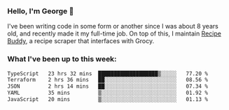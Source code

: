 ### Hello, I'm George 👋

I've been writing code in some form or another since I was about 8 years old, and recently made it my full-time job. On top of this, I maintain [Recipe Buddy](https://github.com/georgegebbett/recipe-buddy), a recipe scraper that interfaces with Grocy.  

<!--
**georgegebbett/georgegebbett** is a ✨ _special_ ✨ repository because its `README.md` (this file) appears on your GitHub profile.

Here are some ideas to get you started:

- 🔭 I’m currently working on ...
- 🌱 I’m currently learning ...
- 👯 I’m looking to collaborate on ...
- 🤔 I’m looking for help with ...
- 💬 Ask me about ...
- 📫 How to reach me: ...
- 😄 Pronouns: ...
- ⚡ Fun fact: ...
-->

### What I've been up to this week:
<!--START_SECTION:waka-->

```txt
TypeScript   23 hrs 32 mins  ███████████████████▒░░░░░   77.20 %
Terraform    2 hrs 36 mins   ██░░░░░░░░░░░░░░░░░░░░░░░   08.56 %
JSON         2 hrs 14 mins   ██░░░░░░░░░░░░░░░░░░░░░░░   07.34 %
YAML         35 mins         ▒░░░░░░░░░░░░░░░░░░░░░░░░   01.92 %
JavaScript   20 mins         ▒░░░░░░░░░░░░░░░░░░░░░░░░   01.13 %
```

<!--END_SECTION:waka-->

